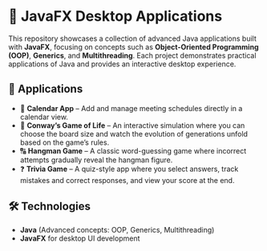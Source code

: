 # 🚀 JavaFX Desktop Applications
This repository showcases a collection of advanced Java applications built with **JavaFX**, focusing on concepts such as **Object-Oriented Programming (OOP)**, **Generics**, and **Multithreading**. Each project demonstrates practical applications of Java and provides an interactive desktop experience.

## 📂 Applications

* 📅 **Calendar App** – Add and manage meeting schedules directly in a calendar view.
* 🧬 **Conway’s Game of Life** – An interactive simulation where you can choose the board size and watch the evolution of generations unfold based on the game’s rules.
* 🔠 **Hangman Game** – A classic word-guessing game where incorrect attempts gradually reveal the hangman figure.
* ❓ **Trivia Game** – A quiz-style app where you select answers, track mistakes and correct responses, and view your score at the end.

## 🛠️ Technologies

* **Java** (Advanced concepts: OOP, Generics, Multithreading)
* **JavaFX** for desktop UI development
